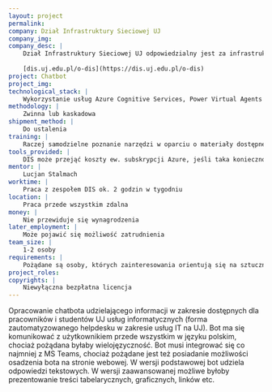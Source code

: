 ```yaml
---
layout: project
permalink:
company: Dział Infrastruktury Sieciowej UJ
company_img:
company_desc: |
    Dział Infrastruktury Sieciowej UJ odpowiedzialny jest za infrastrukturę sieci szkieletowej UJ oraz za infrastrukturę chmury prywatnej wykorzystywanej przez wiele centralnych systemów informatycznych w UJ. Zarządza także usługami Office 365, systemem zarządzania tożsamością, hostingami webowymi. 
    
    [dis.uj.edu.pl/o-dis](https://dis.uj.edu.pl/o-dis)
project: Chatbot
project_img:
technological_stack: |
    Wykorzystanie usług Azure Cognitive Services, Power Virtual Agents (do zadań projektu mogłoby wejść rozpoznanie dostępnych technologii w ramach usług Azure)
methodology: |
    Zwinna lub kaskadowa
shipment_method: |
    Do ustalenia
training: |
    Raczej samodzielne poznanie narzędzi w oparciu o materiały dostępne publicznie
tools_provided: |
    DIS może przejąć koszty ew. subskrypcji Azure, jeśli taka konieczność się pojawi
mentor: |
    Lucjan Stalmach
worktime: |
    Praca z zespołem DIS ok. 2 godzin w tygodniu
location: |
    Praca przede wszystkim zdalna 
money: |
    Nie przewiduje się wynagrodzenia
later_employment: |
    Może pojawić się możliwość zatrudnienia 
team_size: |
    1-2 osoby
requirements: |
    Pożądane są osoby, których zainteresowania orientują się na sztuczną inteligencję, przetwarzanie języka naturalnego, usługi Microsoft Azure
project_roles:
copyrights: |
    Niewyłączna bezpłatna licencja
---
```

Opracowanie chatbota udzielającego informacji w zakresie dostępnych dla pracowników i studentów UJ usług informatycznych (forma zautomatyzowanego helpdesku w zakresie usług IT na UJ). Bot ma się komunikować z użytkownikiem przede wszystkim w języku polskim, chociaż pożądana byłaby wielojęzyczność. Bot musi integrować się co najmniej z MS Teams, chociaż pożądane jest też posiadanie możliwości osadzenia bota na stronie webowej. W wersji podstawowej bot udziela odpowiedzi tekstowych. W wersji zaawansowanej możliwe byłoby prezentowanie treści tabelarycznych, graficznych, linków etc.